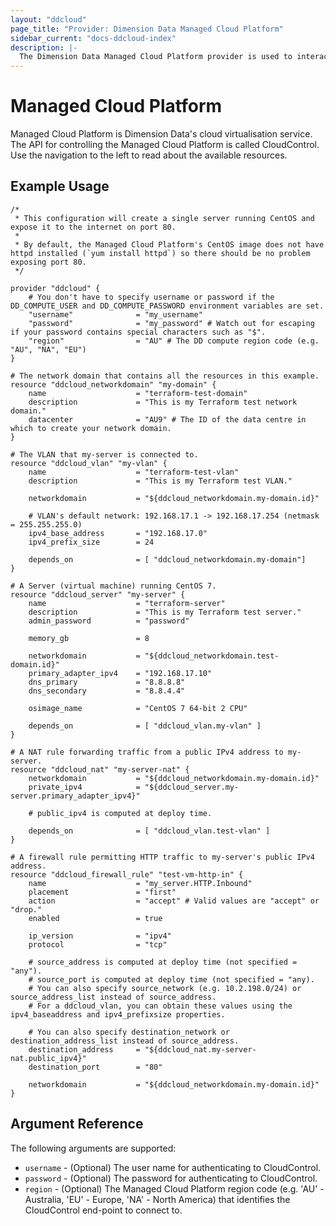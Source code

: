 ```yaml
---
layout: "ddcloud"
page_title: "Provider: Dimension Data Managed Cloud Platform"
sidebar_current: "docs-ddcloud-index"
description: |-
  The Dimension Data Managed Cloud Platform provider is used to interact with Dimension Data's Managed Cloud Platform resources.
---
```


# Managed Cloud Platform

Managed Cloud Platform is Dimension Data's cloud virtualisation service. The API for controlling the Managed Cloud Platform is called CloudControl.
Use the navigation to the left to read about the available resources.

## Example Usage

```
/*
 * This configuration will create a single server running CentOS and expose it to the internet on port 80.
 *
 * By default, the Managed Cloud Platform's CentOS image does not have httpd installed (`yum install httpd`) so there should be no problem exposing port 80.
 */

provider "ddcloud" {
	# You don't have to specify username or password if the DD_COMPUTE_USER and DD_COMPUTE_PASSWORD environment variables are set.
	"username"              = "my_username"
    "password"              = "my_password" # Watch out for escaping if your password contains special characters such as "$".
    "region"                = "AU" # The DD compute region code (e.g. "AU", "NA", "EU")
}

# The network domain that contains all the resources in this example.
resource "ddcloud_networkdomain" "my-domain" {
    name                    = "terraform-test-domain"
    description             = "This is my Terraform test network domain."
    datacenter              = "AU9" # The ID of the data centre in which to create your network domain.
}

# The VLAN that my-server is connected to.
resource "ddcloud_vlan" "my-vlan" {
    name                    = "terraform-test-vlan"
    description             = "This is my Terraform test VLAN."

    networkdomain           = "${ddcloud_networkdomain.my-domain.id}"

    # VLAN's default network: 192.168.17.1 -> 192.168.17.254 (netmask = 255.255.255.0)
    ipv4_base_address       = "192.168.17.0"
    ipv4_prefix_size        = 24

    depends_on              = [ "ddcloud_networkdomain.my-domain"]
}

# A Server (virtual machine) running CentOS 7.
resource "ddcloud_server" "my-server" {
    name                    = "terraform-server"
    description             = "This is my Terraform test server."
    admin_password          = "password"

    memory_gb               = 8

    networkdomain           = "${ddcloud_networkdomain.test-domain.id}"
    primary_adapter_ipv4    = "192.168.17.10"
    dns_primary             = "8.8.8.8"
    dns_secondary           = "8.8.4.4"

    osimage_name            = "CentOS 7 64-bit 2 CPU"

    depends_on              = [ "ddcloud_vlan.my-vlan" ]
}

# A NAT rule forwarding traffic from a public IPv4 address to my-server.
resource "ddcloud_nat" "my-server-nat" {
    networkdomain           = "${ddcloud_networkdomain.my-domain.id}"
    private_ipv4            = "${ddcloud_server.my-server.primary_adapter_ipv4}"

    # public_ipv4 is computed at deploy time.

    depends_on              = [ "ddcloud_vlan.test-vlan" ]
}

# A firewall rule permitting HTTP traffic to my-server's public IPv4 address.
resource "ddcloud_firewall_rule" "test-vm-http-in" {
    name                    = "my_server.HTTP.Inbound"
    placement               = "first"
    action                  = "accept" # Valid values are "accept" or "drop."
    enabled                 = true

    ip_version              = "ipv4"
    protocol                = "tcp"

    # source_address is computed at deploy time (not specified = "any").
    # source_port is computed at deploy time (not specified = "any).
    # You can also specify source_network (e.g. 10.2.198.0/24) or source_address_list instead of source_address.
    # For a ddcloud_vlan, you can obtain these values using the ipv4_baseaddress and ipv4_prefixsize properties.

    # You can also specify destination_network or destination_address_list instead of source_address.
    destination_address     = "${ddcloud_nat.my-server-nat.public_ipv4}"
    destination_port        = "80"

    networkdomain           = "${ddcloud_networkdomain.my-domain.id}"
}
```

## Argument Reference

The following arguments are supported:

* `username` - (Optional) The user name for authenticating to CloudControl.
* `password` - (Optional) The password for authenticating to CloudControl.
* `region` - (Optional) The Managed Cloud Platform region code (e.g. 'AU' - Australia, 'EU' - Europe, 'NA' - North America) that identifies the CloudControl end-point to connect to.
